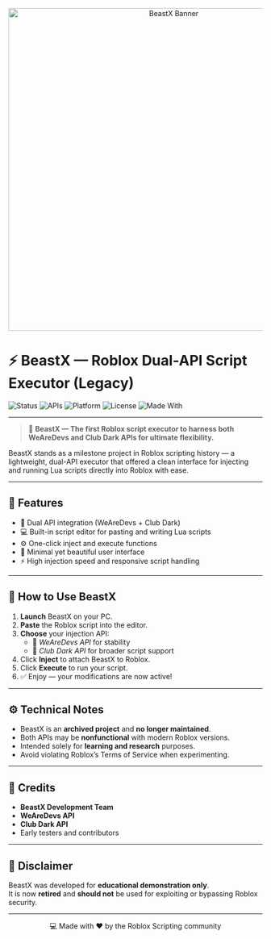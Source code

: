 <p align="center">
  <img src="images/beastx-banner.png" width="640" alt="BeastX Banner"/>
</p>

# ⚡ BeastX — Roblox Dual-API Script Executor (Legacy)

![Status](https://img.shields.io/badge/Status-Deprecated-red?style=for-the-badge)
![APIs](https://img.shields.io/badge/APIs-WeAreDevs%20%26%20ClubDark-blue?style=for-the-badge)
![Platform](https://img.shields.io/badge/Platform-Windows-lightgrey?style=for-the-badge)
![License](https://img.shields.io/badge/License-Legacy-orange?style=for-the-badge)
![Made With](https://img.shields.io/badge/Made%20With-Love-ff69b4?style=for-the-badge)

---

> 🧩 **BeastX — The first Roblox script executor to harness both WeAreDevs and Club Dark APIs for ultimate flexibility.**

BeastX stands as a milestone project in Roblox scripting history — a lightweight, dual-API executor that offered a clean interface for injecting and running Lua scripts directly into Roblox with ease.

---

## 🚀 Features

- 🧠 Dual API integration (WeAreDevs + Club Dark)  
- 💻 Built-in script editor for pasting and writing Lua scripts  
- ⚙️ One-click inject and execute functions  
- 🎨 Minimal yet beautiful user interface  
- ⚡ High injection speed and responsive script handling  

---

## 🧩 How to Use BeastX

1. **Launch** BeastX on your PC.  
2. **Paste** the Roblox script into the editor.  
3. **Choose** your injection API:
   - 🔹 *WeAreDevs API* for stability  
   - 🔸 *Club Dark API* for broader script support  
4. Click **Inject** to attach BeastX to Roblox.  
5. Click **Execute** to run your script.  
6. ✅ Enjoy — your modifications are now active!

---

## ⚙️ Technical Notes

- BeastX is an **archived project** and **no longer maintained**.  
- Both APIs may be **nonfunctional** with modern Roblox versions.  
- Intended solely for **learning and research** purposes.  
- Avoid violating Roblox’s Terms of Service when experimenting.

---

## 💬 Credits

- **BeastX Development Team**  
- **WeAreDevs API**  
- **Club Dark API**  
- Early testers and contributors  

---

## 🏁 Disclaimer

BeastX was developed for **educational demonstration only**.  
It is now **retired** and **should not** be used for exploiting or bypassing Roblox security.

---

<p align="center">
  💻 Made with ❤️ by the Roblox Scripting community
</p>
